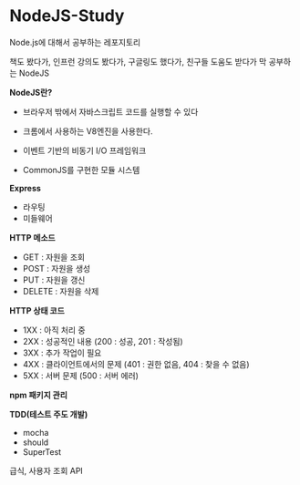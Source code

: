 # NodeJS-Study
Node.js에 대해서 공부하는 레포지토리

책도 봤다가, 인프런 강의도 봤다가, 구글링도 했다가, 친구들 도움도 받다가
막 공부하는 NodeJS

<b>NodeJS란?</b>
- 브라우저 밖에서 자바스크립트 코드를 실행할 수 있다

- 크롬에서 사용하는 V8엔진을 사용한다.

- 이벤트 기반의 비동기 I/O 프레임워크

- CommonJS를 구현한 모듈 시스템

<b>Express</b> 
- 라우팅
- 미들웨어

<b>HTTP 메소드</b>
- GET : 자원을 조회
- POST : 자원을 생성
- PUT : 자원을 갱신
- DELETE : 자원을 삭제

<b>HTTP 상태 코드</b>
- 1XX : 아직 처리 중
- 2XX : 성공적인 내용 (200 : 성공, 201 : 작성됨)
- 3XX : 추가 작업이 필요
- 4XX : 클라이언트에서의 문제 (401 : 권한 없음, 404 : 찾을 수 없음)
- 5XX : 서버 문제 (500 : 서버 에러)

<b>npm 패키지 관리</b>

<b>TDD(테스트 주도 개발)</b>
- mocha
- should
- SuperTest

급식, 사용자 조회 API
